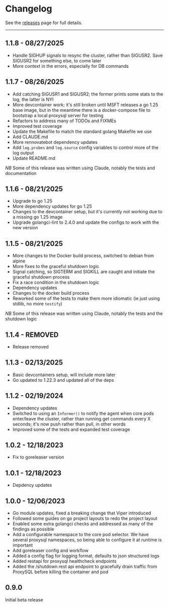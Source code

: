 # Changelog

See the [releases](https://github.com/persona-id/proxysql-agent/releases) page for full details.

-----

## 1.1.8 - 08/27/2025

- Handle SIGHUP signals to resync the cluster, rather than SIGUSR2. Save SIGUSR2 for something else, to come later
- More context in the errors, especially for DB commands

## 1.1.7 - 08/26/2025

- Add catching SIGUSR1 and SIGUSR2; the former prints some stats to the log, the latter is NYI
- More devcontainer work; it's still broken until MSFT releases a go 1.25 base image, but in the meantime there is a docker-compose file to bootstrap a local proxysql server for testing
- Refactors to address many of TODOs and FIXMEs
- Improved test coverage
- Update the Makefile to match the standard golang Makefile we use
- Add CLAUDE.md
- More rennovatebot dependency updates
- Add `log.probes` and `log.source` config variables to control more of the log output
- Update README.md

*NB* Some of this release was written using Claude, notably the tests and documentation

## 1.1.6 - 08/21/2025

- Upgrade to go 1.25
- More dependency updates for go 1.25
- Changes to the devcontainer setup, but it's currently not working due to a missing go 1.25 image
- Upgrade golangci-lint to 2.4.0 and update the configs to work with the new version

## 1.1.5 - 08/21/2025

- More changes to the Docker build process, switched to debian from alpine
- More fixes to the graceful shutdown logic
- Signal catching, so SIGTERM and SIGKILL are caught and initiate the graceful shutdown process
- Fix a race condition in the shutdown logic
- Dependency updates
- Changes to the docker build process
- Reworked some of the tests to make them more idiomatic (ie just using stdlib, no more `testify`)

*NB* Some of this release was written using Claude, notably the tests and the shutdown logic

## 1.1.4 - REMOVED

- Release removed

## 1.1.3 - 02/13/2025

- Basic devcontainers setup, will include more later
- Go updated to 1.22.3 and updated all of the deps

## 1.1.2 - 02/19/2024

- Dependency updates
- Switched to using an `Informer()` to notify the agent when core pods enter/leave the cluster, rather than running get commands every X seconds; it's now push rather than pull, in other words
- Improved some of the tests and expanded test coverage

## 1.0.2 - 12/18/2023

- Fix to goreleaser version

## 1.0.1 - 12/18/2023

- Depdency updates

## 1.0.0 - 12/06/2023

- Go module updates, fixed a breaking change that Viper introduced
- Followed some guides on go project layouts to redo the project layout
- Enabled some extra golangci checks and addressed as many of the findings as possible
- Add a configurable namespace to the core pod selector. We have several proxysql namespaces, so being able to configure it at runtime is important
- Add goreleaser config and workflow
- Added a config flag for logging format, defaults to json structured logs
- Added restapi for proxysql healthcheck endpoints
- Added the /shutdown rest api endpoint to gracefully drain traffic from ProxySQL before killing the container and pod

## 0.9.0

Initial beta release
